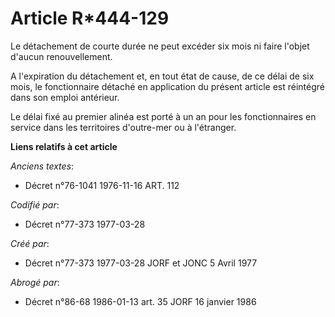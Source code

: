 # Article R*444-129

Le détachement de courte durée ne peut excéder six mois ni faire l'objet d'aucun renouvellement.

A l'expiration du détachement et, en tout état de cause, de ce délai de six mois, le fonctionnaire détaché en application du
présent article est réintégré dans son emploi antérieur.

Le délai fixé au premier alinéa est porté à un an pour les fonctionnaires en service dans les territoires d'outre-mer ou à
l'étranger.

**Liens relatifs à cet article**

_Anciens textes_:

  - Décret n°76-1041 1976-11-16 ART. 112

_Codifié par_:

  - Décret n°77-373 1977-03-28

_Créé par_:

  - Décret n°77-373 1977-03-28 JORF et JONC 5 Avril 1977

_Abrogé par_:

  - Décret n°86-68 1986-01-13 art. 35 JORF 16 janvier 1986
